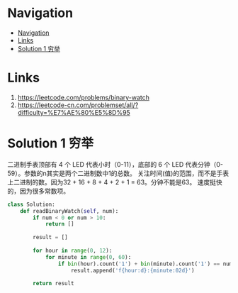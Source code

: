 # Navigation
- [Navigation](#navigation)
- [Links](#links)
- [Solution 1 穷举](#solution-1-%e7%a9%b7%e4%b8%be)

# Links
1. https://leetcode.com/problems/binary-watch
2. https://leetcode-cn.com/problemset/all/?difficulty=%E7%AE%80%E5%8D%95

# Solution 1 穷举
二进制手表顶部有 4 个 LED 代表小时（0-11），底部的 6 个 LED 代表分钟（0-59）。参数的n其实是两个二进制数中1的总数。
关注时间(值)的范围，而不是手表上二进制的数。因为32 + 16 + 8 + 4 + 2 + 1 = 63。分钟不能是63。
速度挺快的，因为很多常数项。
```python
class Solution:
    def readBinaryWatch(self, num):
        if num < 0 or num > 10:
            return []
        
        result = []
        
        for hour in range(0, 12):
            for minute in range(0, 60):
                if bin(hour).count('1') + bin(minute).count('1') == num:
                    result.append('f{hour:d}:{minute:02d}')
                    
        return result
```